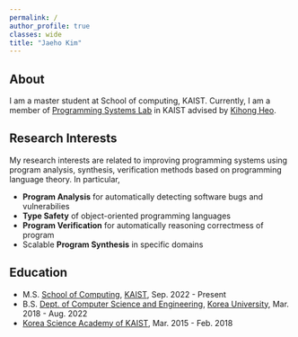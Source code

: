 ```yaml
---
permalink: /
author_profile: true
classes: wide
title: "Jaeho Kim"
---
```


## About

I am a master student at School of computing, KAIST.
Currently, I am a member of [Programming Systems Lab](https://prosys.kaist.ac.kr) in KAIST advised by [Kihong Heo](https://kihongheo.kaist.ac.kr).

## Research Interests

My research interests are related to improving programming systems using program analysis, synthesis, verification methods based on programming language theory.
In particular,
- **Program Analysis** for automatically detecting software bugs and vulnerabilies
- **Type Safety** of object-oriented programming languages
- **Program Verification** for automatically reasoning correctmess of program
- Scalable **Program Synthesis** in specific domains

## Education

- M.S. [School of Computing](https://cs.kaist.ac.kr), [KAIST](https://www.kaist.ac.kr/kr/), Sep. 2022 - Present
- B.S. [Dept. of Computer Science and Engineering](https://cs.korea.edu/en_cs/index.do), [Korea University](http://www.korea.ac.kr/mbshome/mbs/university/index.do), Mar. 2018 - Aug. 2022
- [Korea Science Academy of KAIST](https://www.ksa.hs.kr/Eng), Mar. 2015 - Feb. 2018
